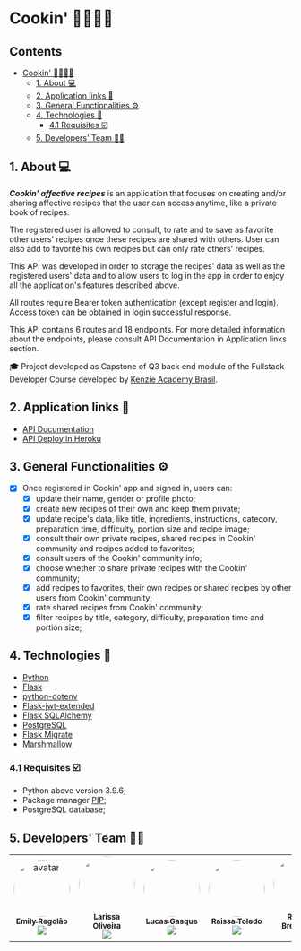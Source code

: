 # Cookin' 🧑‍🍳📓💟

<h2>Contents</h2>

- [Cookin' 🧑‍🍳📓💟](#cookin-)
  - [1. About 💻](#1-about-)
  - [2. Application links 🔗](#2-application-links-)
  - [3. General Functionalities ⚙️](#3-general-functionalities-️)
  - [4. Technologies 🧰](#4-technologies-)
    - [4.1 Requisites ☑️](#41-requisites-️)
  - [5. Developers' Team 🧑‍💻](#5-developers-team-)

<a name="about"></a>

## 1. About 💻

**_Cookin' affective recipes_** is an application that focuses on creating and/or sharing affective recipes that the user can access anytime, like a private book of recipes.

The registered user is allowed to consult, to rate and to save as favorite other users' recipes once these recipes are shared with others. User can also add to favorite his own recipes but can only rate others' recipes.

This API was developed in order to storage the recipes' data as well as the registered users' data and to allow users to log in the app in order to enjoy all the application's features described above.

All routes require Bearer token authentication (except register and login). Access token can be obtained in login successful response.

This API contains 6 routes and 18 endpoints. For more detailed information about the endpoints, please consult API Documentation in Application links section.

🎓 Project developed as Capstone of Q3 back end module of the Fullstack Developer Course developed by [Kenzie Academy Brasil](https://kenzie.com.br/v2/).

<a name="links"></a>

## 2. Application links 🔗

- <a name="API documentation" href="https://documenter.getpostman.com/view/19787362/UVksLDvG" target="_blank">API Documentation</a>
- <a name="API deploy in Heroku" href="https://dashboard.heroku.com/apps/cookin-api-capstone" target="_blank">API Deploy in Heroku</a>

## 3. General Functionalities ⚙️

- [x] Once registered in Cookin' app and signed in, users can:
  - [x] update their name, gender or profile photo;
  - [x] create new recipes of their own and keep them private;
  - [x] update recipe's data, like title, ingredients, instructions, category, preparation time, difficulty, portion size and recipe image;
  - [x] consult their own private recipes, shared recipes in Cookin' community and recipes added to favorites;
  - [x] consult users of the Cookin' community info;
  - [x] choose whether to share private recipes with the Cookin' community;
  - [x] add recipes to favorites, their own recipes or shared recipes by other users from Cookin' community;
  - [x] rate shared recipes from Cookin' community;
  - [x] filter recipes by title, category, difficulty, preparation time and portion size;

<a name="technologies"></a>

## 4. Technologies 🧰

- <a name="python" href="https://docs.python.org/3/" target="_blank">Python</a>
- <a name="flask" href="https://flask.palletsprojects.com/en/2.0.x/" target="_blank">Flask</a>
- <a name="python.env" href="https://pypi.org/project/python-dotenv/" target="_blank">python-dotenv</a>
- <a name="flask-jwt" href="https://flask-jwt-extended.readthedocs.io/en/stable/" target="_blank">Flask-jwt-extended</a>
- <a name="flask=sql" href="https://flask-sqlalchemy.palletsprojects.com/en/2.x/" target="_blank">Flask SQLAlchemy</a>
- <a name="postgreSQL" href="https://www.postgresql.org/docs/" target="_blank">PostgreSQL</a>
- <a name="flask-m" href="https://flask-migrate.readthedocs.io/en/latest/" target="_blank">Flask Migrate</a>
- <a name="marshmallow" href="https://marshmallow.readthedocs.io/en/stable/index.html" target="_blank">Marshmallow</a>

<a name="requisites"></a>

### 4.1 Requisites ☑️

- Python above version 3.9.6;
- Package manager <a name="pip" href="https://pip.pypa.io/en/stable/" target="_blank">PIP</a>;
- PostgreSQL database;

<a name="teamdev"></a>

## 5. Developers' Team 🧑‍💻

<table>
  <tr>
    <td align="center"><a href="https://github.com/emilyregolao" title="GitHub"><img style="border-radius: 50%;" src="https://avatars.githubusercontent.com/u/85745693?v=4" alt="avatar" width="100px;" alt=""/><br /><sub><b>Emily Regolão</b></sub></a><br /><a href="https://www.linkedin.com/in/emilypregolao/" title="Linkedin"><img src="https://img.shields.io/badge/LinkedIn-%230077B5.svg?&style=flat-square&logo=linkedin&logoColor=white"></a></td>
    <td align="center"><a href="https://github.com/larissakoliveira" title="GitHub"><img style="border-radius: 50%;" src="https://avatars.githubusercontent.com/u/82476805?v=4" width="100px;" alt=""/><br /><sub><b>Larissa Oliveira</b></sub></a><br /><a href="https://www.linkedin.com/in/larissakoliveira/" title="Linkedin"><img src="https://img.shields.io/badge/LinkedIn-%230077B5.svg?&style=flat-square&logo=linkedin&logoColor=white"></a></td>
    <td align="center"><a href="https://github.com/LucasGasque" title="GitHub"><img style="border-radius: 50%;" src="https://avatars.githubusercontent.com/u/75370906?v=4" width="100px;" alt=""/><br /><sub><b>Lucas Gasque</b></sub></a><br /><a href="https://www.linkedin.com/in/lucasgasque/" title="Linkedin"><img src="https://img.shields.io/badge/LinkedIn-%230077B5.svg?&style=flat-square&logo=linkedin&logoColor=white"></a></td>
    <td align="center"><a href="https://github.com/raissalst" title="GitHub"><img style="border-radius: 50%;" src="https://avatars.githubusercontent.com/u/85745938?v=4" width="100px;" alt=""/><br /><sub><b>Raissa Toledo</b></sub></a><br /><a href="https://www.linkedin.com/in/raissalstoledo/" title="Linkedin"><img src="https://img.shields.io/badge/LinkedIn-%230077B5.svg?&style=flat-square&logo=linkedin&logoColor=white"></a></td>
    <td align="center"><a href="https://github.com/rbressanelli" title="GitHub"><img style="border-radius: 50%;" src="https://avatars.githubusercontent.com/u/79763201?s=96&v=4" alt="avatar" width="100px;" alt=""/><br /><sub><b>Roberto Bressanelli</b></sub></a><br /><a href="https://www.linkedin.com/in/robertobressanelli/" title="Linkedin"><img src="https://img.shields.io/badge/LinkedIn-%230077B5.svg?&style=flat-square&logo=linkedin&logoColor=white"></a></td>
  </tr>
</table>

